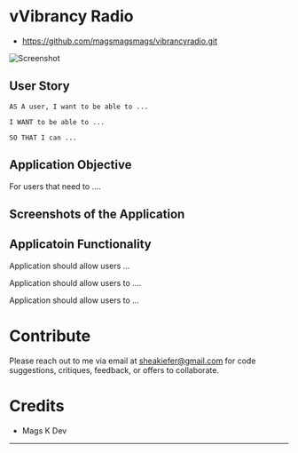 # vVibrancy Radio

* https://github.com/magsmagsmags/vibrancyradio.git
<!-- * https://magsmagsmags-zzzzzzzz.herokuapp.com/ -->


![Screenshot](.gif)

## User Story 
```
AS A user, I want to be able to ...

I WANT to be able to ...

SO THAT I can ...
```


## Application Objective

For users that need to ....


## Screenshots of the Application

<!-- ![Screenshot](/public/assets/screenshot1.png)
![Screenshot](/public/assets/screenshot2.png)
![Screenshot](/public/assets/screenshot3.png)
![Screenshot](/public/assets/screenshot4.png) -->


## Applicatoin Functionality

Application should allow users ...

Application should allow users to ....

Application should allow users to ...


# Contribute
Please reach out to me via email at sheakiefer@gmail.com for code suggestions, critiques, feedback, or offers to collaborate. 


# Credits

* Mags K Dev

- - -
